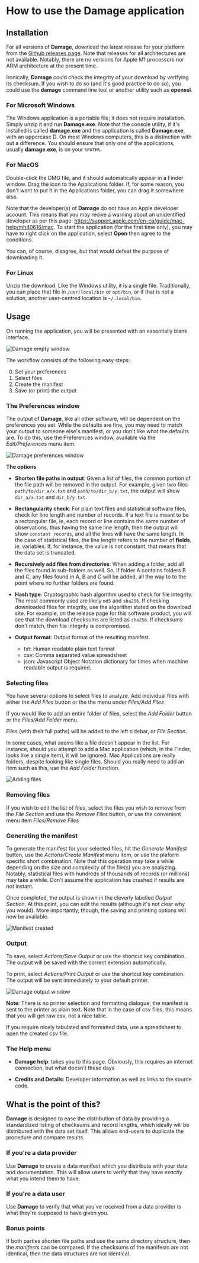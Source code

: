# How to use the Damage application

## Installation

For all versions of **Damage**, download the latest release for your platform from the [Github releases page](https://github.com/ubc-library-rc/fcheck/releases). Note that releases for all architectures are not available. Notably, there are no versions for Apple M1 processors nor ARM architecture at the present time.

Ironically, **Damage** could check the integrity of your download by verifying its checksum. If you wish to do so (and it's good practice to do so), you could use the **damage** command line tool or another utility such as **openssl**.

### For Microsoft Windows

The Windows application is a portable file; it does not require installation. Simply unzip it and run **Damage.exe**. Note that the console utility, if it's installed is called **damage.exe** and the application is called **Damage.exe**, with an uppercase D. On most Windows computers, this is a distinction with out a difference. You should ensure that only one of the applications, usually **damage.exe**, is on your `%PATH%`.

### For MacOS

Double-click the DMG file, and it should automatically appear in a Finder window. Drag the icon to the Applications folder. If, for some reason, you don't want to put it in the Applications folder, you can drag it somewhere else.

Note that the developer(s) of **Damage** do not have an Apple developer account. This means that you may recive a warning about an unidentified developer as per this page: <https://support.apple.com/en-ca/guide/mac-help/mh40616/mac>. To start the application (for the first time only), you may have to right click on the application, select **Open** then agree to the conditions.


You can, of course, disagree, but that would defeat the purpose of downloading it.

### For Linux

Unzip the download. Like the Windows utility, it is a single file. Traditionally, you can place that file in `/usr/local/bin` or `opt/bin`, or if that is not a solution, another user-centred location is `~/.local/bin`.

## Usage

On running the application, you will be presented with an essentially blank interface.

![Damage empty window](images/damage_main_window_blank.png)

The workflow consists of the following easy steps:

0. Set your preferences
1. Select files
2. Create the manifest
3. Save (or print) the output

### The Preferences window

The output of **Damage**, like all other software, will be dependent on the preferences you set. While the defaults are fine, you may need to match your output to someone else's manifest, or you don't like what the defaults are. To do this, use the Preferences window, available via the *Edit/Preferences* menu item.

![Damage preferences window](images/damage_pref_window.png)

**The options**

* **Shorten file paths in output**: Given a list of files, the common portion of the file path will be removed in the output. For example, given two files `path/to/dir_a/x.txt` and `path/to/dir_b/y.txt`, the output will show `dir_a/x.txt` and `dir_b/y.txt`.

* **Rectangularity check**: For plain text files and statistical software files, check for line length and number of records. If a text file is meant to be a rectangular file, ie, each record or line contains the same number of observations, thus having the same line length, then the output will show `constant records`, and all the lines will have the same length. In the case of statistical files, the line length refers to the number of **fields**, ie, variables. If, for instance, the value is not constant, that means that the data set is truncated.

* **Recursively add files from directories**: When adding a folder, add all the files found in sub-folders as well. So, if folder A contains folders B and C, any files found in A, B and C will be added, all the way to to the point where no further folders are found.

* **Hash type**: Cryptographic hash algorithm used to check for file integrity. The most commonly used are likely `md5` and `sha256`. If checking downloaded files for integrity, use the algorithm stated on the download site. For example, on the release page for this software product, you will see that the download checksums are listed as `sha256`. If checksums don't match, then file integrity is compromised.

* **Output format**: Output format of the resulting manifest.
	* txt: Human readable plain text format
	* csv: Comma separated value spreadsheet
	* json: Javascript Object Notation dictionary for times when machine readable output is required.

### Selecting files

You have several options to select files to analyze. Add individual files with either the *Add Files* button or the the menu under *Files/Add Files*

If you would like to add an entire folder of files, select the *Add Folder* button or the *Files/Add Folder* menu.

Files (with their full paths) will be added to the left sidebar, or *File Section*. 

In some cases, what seems like a file doesn't appear in the list. For instance, should you attempt to add a Mac application (which, in the Finder, looks like a single item), it will be ignored. Mac Applications are really folders, despite looking like single files. Should you really need to add an item such as this, use the *Add Folder* function.

![Adding files](images/damage_added_files.png)

### Removing files

If you wish to edit the list of files, select the files you wish to remove from the *File Section* and use the *Remove Files* button, or use the convenient menu item *Files/Remove Files*

### Generating the manifest

To generate the manifest for your selected files, hit the *Generate Manifest* button, use the *Actions/Create Manifest* menu item, or use the plaform specific short combination. Note that this operation may take a while depending on the size and complexity of the file(s) you are analyzing. Notably, statistical files with hundreds of thousands of records (or millions) may take a while. Don't assume the application has crashed if results are not instant.

Once completed, the output is shown in the cleverly labelled *Output Section*. At this point, you can edit the results (although it's not clear why you would). More importantly, though, the saving and printing options will now be available.

![Manifest created](images/damage_manifest_created.png)

### Output

To save, select *Actions/Save Output* or use the shortcut key combination. The output will be saved with the correct extension automatically.

To print, select *Actions/Print Output* or use the shortcut key combination. The output will be sent immediately to your default printer. 

![Damage output window](images/damage_output_window.png)

**Note**: There is no printer selection and formatting dialogue; the manifest is sent to the printer as plain text. Note that in the case of csv files, this means that you will get raw csv, not a nice table.

If you require nicely tabulated and formatted data, use a spreadsheet to open the created csv file.

### The Help menu

* **Damage help**: takes you to this page. Obviously, this requires an internet connection, but what doesn't these days

* **Credits and Details**: Developer information as well as links to the source code.

## What is the point of this?

**Damage** is designed to ease the distribution of data by providing a standardized listing of checksums and record lengths, which ideally will be distributed with the data set itself. This allows end-users to duplicate the procedure and compare results.

### If you're a data provider

Use **Damage** to create a data manifest which you distribute with your data and documentation. This will allow users to verify that they have *exactly* what you intend them to have.

### If you're a data user

Use **Damage** to verify that what you've received from a data provider is what they're supposed to have given you.

### Bonus points

If both parties shorten file paths and use the same directory structure, then the *manifests* can be compared. If the checksums of the manifests are not identical, then the data structures are not identical.
